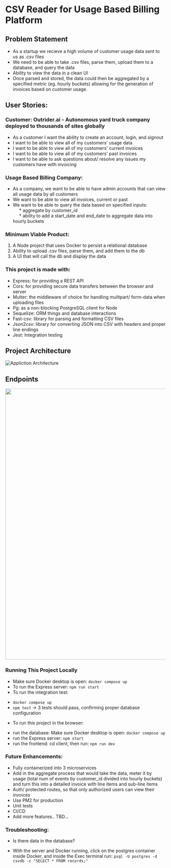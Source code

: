 # CSV Reader for Usage Based Billing Platform

## Problem Statement
- As a startup we recieve a high volume of customer usage data sent to us as .csv files
- We need to be able to take .csv files, parse them, upload them to a database, and query the data
- Ability to view the data in a clean UI
- Once parsed and stored, the data could then be aggregated by a specified metric (eg. hourly buckets) allowing for the generation of invoices based on customer usage.

## User Stories:
### Customer: Outrider.ai - Autonomous yard truck company deployed to thousands of sites globally
- As a customer I want the ability to create an account, login, and signout
- I want to be able to view all of my customers' usage data
- I want to be able to view all of my customers' current invoices
- I want to be able to view all of my customers' past invoices
- I want to be able to ask questions about/ resolve any issues my customers have with invoicing

### Usage Based Billing Company:
- As a company, we want to be able to have admin accounts that can view all usage data by all customers
- We want to be able to view all invoices, current or past
- We want to be able to query the data based on specified inputs: <br>
&nbsp;&nbsp;&nbsp;&nbsp; * aggregate by customer_id <br>
&nbsp;&nbsp;&nbsp;&nbsp; * ability to add a start_date and end_date to aggregate data into hourly buckets

### Minimum Viable Product:
1. A Node project that uses Docker to persist a relational database
2. Ability to upload .csv files, parse them, and add them to the db
3. A UI that will call the db and display the data

### This project is made with:
* Express: for providing a REST API
* Cors: for providing secure data transfers between the browser and server
* Multer: the middleware of choice for handling mulitpart/ form-data when uploading files
* Pg: as a non-blocking PostgreSQL client for Node
* Sequelize: ORM things and database interactions
* Fast-csv: library for parsing and formatting CSV files
* Json2csv: library for converting JSON into CSV with headers and proper line endings
* Jest: Integration testing

## Project Architecture
![Appliction Architecture](https://github.com/pizzawarrior/node-docker-csv-importer/assets/94874182/53b83f2a-6f84-4b1c-a640-99cc1e438566)

## Endpoints
<img src="https://github.com/pizzawarrior/CSV-Reader/assets/94874182/5fd008c7-3c10-453e-9a10-ea247d1a4fe6" width="850">

### Running This Project Locally
* Make sure Docker desktop is open: `docker compose up`
* To run the Express server: `npm run start`
* To run the integration test:
- `docker compose up`
- `npm test`
-> 3 tests should pass, confirming proper database configuration
* To run this project in the browser:
- run the database: Make sure Docker desktop is open: `docker compose up`
- run the Express server: `npm start`
- run the frontend: cd client, then run: `npm run dev`

### Future Enhancements:
* Fully containerized into 3 microservices
* Add in the aggregate process that would take the data, meter it by usage (total num of events by customer_id divided into hourly buckets) and turn this into a detailed invoice with line items and sub-line items
* Auth/ protected routes, so that only authorized users can view their invoices
* Use PM2 for production
* Unit tests
* CI/CD
* Add more features.. TBD...

### Troubleshooting:
* Is there data in the database?
- With the server and Docker running, click on the postgres container inside Docker, and inside the Exec terminal run: `psql -U postgres -d csvdb -c "SELECT * FROM records;"`
